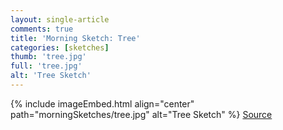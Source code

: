```yaml
---
layout: single-article
comments: true
title: 'Morning Sketch: Tree'
categories: [sketches]
thumb: 'tree.jpg'
full: 'tree.jpg'
alt: 'Tree Sketch'
---
```


{% include imageEmbed.html align="center" path="morningSketches/tree.jpg" alt="Tree Sketch" %}
[Source](https://dribbble.com/shots/1333314-Tree)
